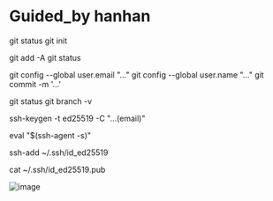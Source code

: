 # Guided_by hanhan

git status
git init

git add -A
git status


git config --global user.email "..."
git config --global user.name "..."
git commit -m '...'




git status
git branch -v

ssh-keygen -t ed25519 -C "...(email)"

eval "$(ssh-agent -s)"

ssh-add ~/.ssh/id_ed25519

cat ~/.ssh/id_ed25519.pub

![image](https://user-images.githubusercontent.com/54841002/211834259-6c4965f9-991f-4c5e-b897-c5ecde4f969e.png)
